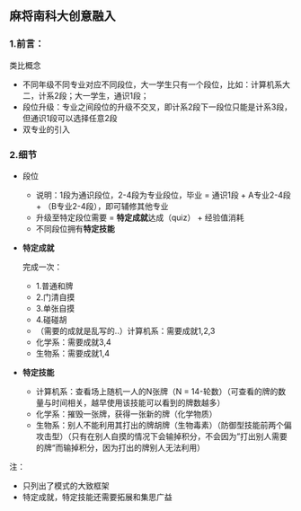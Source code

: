 ## 麻将南科大创意融入

### 1.前言：

类比概念

* 不同年级不同专业对应不同段位，大一学生只有一个段位，比如：计算机系大二，计系2段；大一学生，通识1段；
* 段位升级：专业之间段位的升级不交叉，即计系2段下一段位只能是计系3段，但通识1段可以选择任意2段
* 双专业的引入

### 2.细节

* 段位
  * 说明：1段为通识段位，2-4段为专业段位，毕业 = 通识1段 + A专业2-4段 + （B专业2-4段），即可辅修其他专业
  * 升级至特定段位需要 = **特定成就**达成（quiz） + 经验值消耗
  * 不同段位拥有**特定技能**

* **特定成就**

  完成一次：

  * 1.普通和牌
  * 2.门清自摸
  * 3.单张自摸
  * 4.碰碰胡
  * （需要的成就是乱写的..）计算机系：需要成就1,2,3
  * 化学系：需要成就3,4
  * 生物系：需要成就1,4

* **特定技能**

  * 计算机系：查看场上随机一人的N张牌（N = 14-轮数）（可查看的牌的数量与时间相关，越早使用该技能可以看到的牌数越多）
  * 化学系：摧毁一张牌，获得一张新的牌（化学物质）
  * 生物系：别人不能利用其打出的牌胡牌（生物毒素）（防御型技能前两个偏攻击型）（只有在别人自摸的情况下会输掉积分，不会因为”打出别人需要的牌“而输掉积分，因为打出的牌别人无法利用）

注：

* 只列出了模式的大致框架
* 特定成就，特定技能还需要拓展和集思广益

